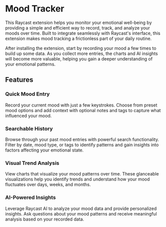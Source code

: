 # Mood Tracker

This Raycast extension helps you monitor your emotional well-being by providing a simple and efficient way to record, track, and analyze your moods over time. Built to integrate seamlessly with Raycast's interface, this extension makes mood tracking a frictionless part of your daily routine.

After installing the extension, start by recording your mood a few times to build up some data. As you collect more entries, the charts and AI insights will become more valuable, helping you gain a deeper understanding of your emotional patterns.

## Features

### Quick Mood Entry

Record your current mood with just a few keystrokes. Choose from preset mood options and add context with optional notes and tags to capture what influenced your mood.

### Searchable History

Browse through your past mood entries with powerful search functionality. Filter by date, mood type, or tags to identify patterns and gain insights into factors affecting your emotional state.

### Visual Trend Analysis

View charts that visualize your mood patterns over time. These glanceable visualizations help you identify trends and understand how your mood fluctuates over days, weeks, and months.

### AI-Powered Insights

Leverage Raycast AI to analyze your mood data and provide personalized insights. Ask questions about your mood patterns and receive meaningful analysis based on your recorded data.
